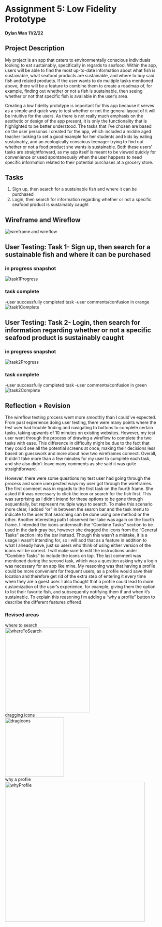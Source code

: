 # Assignment 5: Low Fidelity Prototype
#### Dylan Wan 11/2/22

## Project Description 
My project is an app that caters to environmentally conscious individuals looking to eat sustainably, specifically in regards to seafood. Within the app, users will be able to find the most up-to-date information about what fish is sustainable, what seafood products are sustainable, and where to buy said fish and related products. If the user wants to do multiple tasks mentioned above, there will be a feature to combine them to create a roadmap of, for example, finding out whether or not a fish is sustainable, then seeing whether or not that specific fish is available in the user’s area. 

Creating a low fidelity prototype is important for this app because it serves as a simple and quick way to test whether or not the general layout of it will be intuitive for the users. As there is not really much emphasis on the aesthetic or design of the app present, it is only the functionality that is highlighted to be better understood. The tasks that I’ve chosen are based on the user personas I created for the app, which included a middle aged teacher looking to set a good example for her students and kids by eating sustainably, and an ecologically conscious teenager trying to find out whether or not a food product she wants is sustainable. Both these users’ tasks are straightforward, as my app itself is meant to be viewed quickly for convenience or used spontaneously when the user happens to need specific information related to their potential purchases at a grocery store.

## Tasks
1. Sign up, then search for a sustainable fish and where it can be purchased 
2. Login, then search for information regarding whether or not a specific seafood product is sustainably caught

## Wireframe and Wireflow
![wireframe and wireflow](https://user-images.githubusercontent.com/114602097/199442770-4800c080-b7b0-4ade-85be-4713ff25b242.png)

## User Testing: Task 1-  Sign up, then search for a sustainable fish and where it can be purchased 
### in progress snapshot
![task1Progress](https://user-images.githubusercontent.com/114602097/199423026-81d48d54-f931-4f9f-bd88-aa7d624e2a87.jpg)

### task complete
-user successfully completed task
-user comments/confusion in orange
![task1Complete](https://user-images.githubusercontent.com/114602097/199423098-ed87edf4-e6d2-4430-8917-e290bf1677e6.jpg)

## User Testing: Task 2- Login, then search for information regarding whether or not a specific seafood product is sustainably caught
### in progress snapshot
![task2Progress](https://user-images.githubusercontent.com/114602097/199423362-7e8a0531-3c33-46f8-9eb7-240a9ed4a8d8.jpg)

### task complete
-user successfully completed task
-user comments/confusion in green
![task2Complete](https://user-images.githubusercontent.com/114602097/199423499-4b28657d-ad5d-4441-be01-05d0408a397a.jpg)

## Reflection + Revision
The wireflow testing process went more smoothly than I could’ve expected. From past experience doing user testing, there were many points where the test user had trouble finding and navigating to buttons to complete certain tasks, taking upwards of 10 minutes on existing websites. However, my test user went through the process of drawing a wireflow to complete the two tasks with ease. This difference in difficulty might be due to the fact that they could see all the potential screens at once, making their decisions less based on guesswork and more about how two wireframes connect. Overall, It didn’t take more than a few minutes for my user to complete each task, and she also didn’t leave many comments as she said it was quite straightforward.

However, there were some questions my test user had going through the process and some unexpected ways my user got through the wireframes. The first comment was in regards to the first task on the fourth frame. She asked if it was necessary to click the icon or search for the fish first. This was surprising as I didn’t intend for these options to be gone through sequentially, but represent multiple ways to search. To make this scenario more clear, I added “or” in between the search bar and the task menu to indicate to the user that searching can be done using one method or the other. Another interesting path I observed her take was again on the fourth frame. I intended the icons underneath the “Combine Tasks” section to be used in the dark gray bar, however she dragged the icons from the “General Tasks” section into the bar instead. Though this wasn’t a mistake, it is a usage I wasn’t intending for, so I will add that as a feature in addition to what I already have, just so users who think of using either version of the icons will be correct. I will make sure to edit the instructions under “Combine Tasks” to include the icons on top. The last comment was mentioned during the second task, which was a question asking why a login was necessary for an app like mine. My reasoning was that having a profile could be more convenient for frequent users, as a profile would save their location and therefore get rid of the extra step of entering it every time when they are a guest user. I also thought that a profile could lead to more customization of the user’s experience, for example, giving them the option to list their favorite fish, and subsequently notifying them if and when it’s sustainable. To explain this reasoning I’m adding a “why a profile” button to describe the different features offered. 


### Revised areas
where to search<br/>
<img width="279" alt="whereToSearch" src="https://user-images.githubusercontent.com/114602097/199440985-ee5eb39a-47cc-41f3-b8f4-e2e2a31b7e2d.png">
<br/>dragging icons<br/>
<img width="195" alt="dragIcons" src="https://user-images.githubusercontent.com/114602097/199441147-01311c23-72ad-4538-8372-f1cf3fc4e8b8.png">
<br/>why a profile<br/>
<img width="461" alt="whyProfile" src="https://user-images.githubusercontent.com/114602097/199441184-1ac01b28-d5b7-43c7-bf8c-55e8b6d14697.png">





